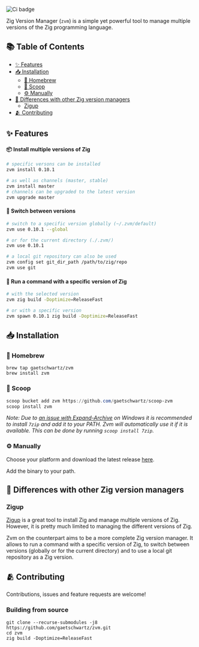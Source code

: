 ![Ci badge](https://github.com/gaetschwartz/zvm/actions/workflows/master.yml/badge.svg)

Zig Version Manager (`zvm`) is a simple yet powerful tool to manage multiple versions of the Zig programming language.

## 📚 Table of Contents

- [✨ Features](#✨-features)
- [📥 Installation](#📥-installation)
  - [🍺 Homebrew](#🍺-homebrew)
  - [🍨 Scoop](#🍨-scoop)
  - [⚙️ Manually](#⚙️-manually)
- [📝 Differences with other Zig version managers](#📝-differences-with-other-zig-version-managers)
  - [Zigup](#zigup)
- [🫂 Contributing](#🫂-contributing)

## ✨ Features

#### 📦 Install multiple versions of Zig
```zsh
# specific versons can be installed
zvm install 0.10.1
```
```zsh
# as well as channels (master, stable)
zvm install master
# channels can be upgraded to the latest version
zvm upgrade master
```

#### 🚀 Switch between versions
```zsh
# switch to a specific version globally (~/.zvm/default)
zvm use 0.10.1 --global
```
```zsh
# or for the current directory (./.zvm/)
zvm use 0.10.1
```
```zsh
# a local git repository can also be used
zvm config set git_dir_path /path/to/zig/repo
zvm use git
```
#### 📝 Run a command with a specific version of Zig
```zsh
# with the selected version
zvm zig build -Doptimize=ReleaseFast
```
```zsh
# or with a specific version
zvm spawn 0.10.1 zig build -Doptimize=ReleaseFast
```

## 📥 Installation

### 🍺 Homebrew
```
brew tap gaetschwartz/zvm
brew install zvm
```

### 🍨 Scoop
```powershell
scoop bucket add zvm https://github.com/gaetschwartz/scoop-zvm
scoop install zvm
```
*Note: Due to [an issue with Expand-Archive](https://github.com/PowerShell/Microsoft.PowerShell.Archive/issues/32) on Windows it is recommended to install `7zip` and add it to your PATH. Zvm will automatically use it if it is available.
This can be done by running `scoop install 7zip`.*

### ⚙️ Manually

Choose your platform and download the latest release [here](https://github.com/gaetschwartz/zvm/releases/latest).

Add the binary to your path.
## 📝 Differences with other Zig version managers

### Zigup

[Zigup](https://github.com/marler8997/zigup) is a great tool to install Zig and manage multiple versions of Zig. However, it is pretty much limited to managing the different versions of Zig. 

Zvm on the counterpart aims to be a more complete Zig version manager. It allows to run a command with a specific version of Zig, to switch between versions (globally or for the current directory) and to use a local git repository as a Zig version.
## 🫂 Contributing

Contributions, issues and feature requests are welcome!

### Building from source

```
git clone --recurse-submodules -j8 https://github.com/gaetschwartz/zvm.git
cd zvm
zig build -Doptimize=ReleaseFast
```
